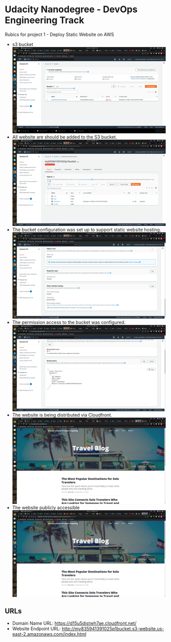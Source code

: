 # Udacity Nanodegree - DevOps Engineering Track
Rubics for project 1 - Deploy Static Website on AWS
* s3 bucket
![s3proof](/images/r1.png)
* All website are should be added to the S3 bucket.
![web_files_proof](/images/r2.png)
* The bucket configuration was set up to support static website hosting.
![static_config](/images/r3.png)
* The permission access to the bucket was configured.
![static_config](/images/r4.png)
* The website is being distributed via Cloudfront.
![static_config](/images/r5.png)
* The website publicly accessible
![static_config](/images/r6.png)


## URLs
* Domain Name URL: https://d15u5distwh7ae.cloudfront.net/
* Website Endpoint URL: http://my835941391025p1bucket.s3-website.us-east-2.amazonaws.com/index.html